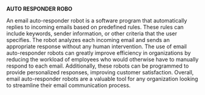 **AUTO RESPONDER ROBO**

An email auto-responder robot is a software program that automatically replies to incoming emails based on predefined rules. These rules can include keywords, sender information, or other criteria that the user specifies. The robot analyzes each incoming email and sends an appropriate response without any human intervention.
The use of email auto-responder robots can greatly improve efficiency in organizations by reducing the workload of employees who would otherwise have to manually respond to each email. Additionally, these robots can be programmed to provide personalized responses, improving customer satisfaction. Overall, email auto-responder robots are a valuable tool for any organization looking to streamline their email communication process.
